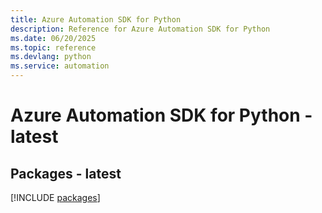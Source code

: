 ```yaml
---
title: Azure Automation SDK for Python
description: Reference for Azure Automation SDK for Python
ms.date: 06/20/2025
ms.topic: reference
ms.devlang: python
ms.service: automation
---
```

# Azure Automation SDK for Python - latest
## Packages - latest
[!INCLUDE [packages](automation-index.md)]